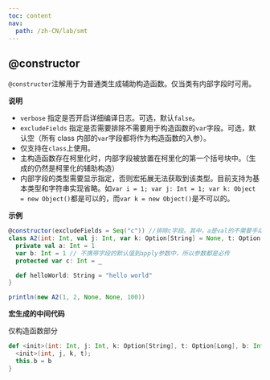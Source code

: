 ```yaml
---
toc: content
nav:
  path: /zh-CN/lab/smt
---
```


## @constructor

`@constructor`注解用于为普通类生成辅助构造函数。仅当类有内部字段时可用。

**说明**

- `verbose` 指定是否开启详细编译日志。可选，默认`false`。
- `excludeFields` 指定是否需要排除不需要用于构造函数的`var`字段。可选，默认空（所有 class 内部的`var`字段都将作为构造函数的入参）。
- 仅支持在`class`上使用。
- 主构造函数存在柯里化时，内部字段被放置在柯里化的第一个括号块中。（生成的仍然是柯里化的辅助构造）
- 内部字段的类型需要显示指定，否则宏拓展无法获取到该类型。目前支持为基本类型和字符串实现省略。如`var i = 1; var j: Int = 1; var k: Object = new Object()`都是可以的，而`var k = new Object()`是不可以的。

**示例**

```scala
@constructor(excludeFields = Seq("c")) //排除c字段。其中，a是val的不需要手动指定，自动排除。
class A2(int: Int, val j: Int, var k: Option[String] = None, t: Option[Long] = Some(1L)) {
  private val a: Int = 1
  var b: Int = 1 // 不携带字段的默认值到apply参数中，所以参数都是必传
  protected var c: Int = _

  def helloWorld: String = "hello world"
}

println(new A2(1, 2, None, None, 100))
```

**宏生成的中间代码**

仅构造函数部分

```scala
def <init>(int: Int, j: Int, k: Option[String], t: Option[Long], b: Int) = {
  <init>(int, j, k, t);
  this.b = b
}
```

